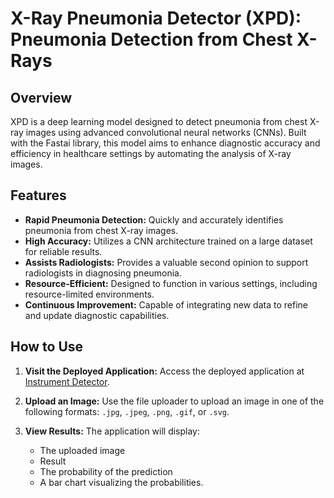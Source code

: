 # X-Ray Pneumonia Detector (XPD): Pneumonia Detection from Chest X-Rays

## Overview

XPD is a deep learning model designed to detect pneumonia from chest X-ray images using advanced convolutional neural networks (CNNs). Built with the Fastai library, this model aims to enhance diagnostic accuracy and efficiency in healthcare settings by automating the analysis of X-ray images.

## Features

- **Rapid Pneumonia Detection:** Quickly and accurately identifies pneumonia from chest X-ray images.
- **High Accuracy:** Utilizes a CNN architecture trained on a large dataset for reliable results.
- **Assists Radiologists:** Provides a valuable second opinion to support radiologists in diagnosing pneumonia.
- **Resource-Efficient:** Designed to function in various settings, including resource-limited environments.
- **Continuous Improvement:** Capable of integrating new data to refine and update diagnostic capabilities.

## How to Use

1. **Visit the Deployed Application:**
   Access the deployed application at [Instrument Detector](https://instrument-classifier-bakhtiv1.streamlit.app/).

2. **Upload an Image:**
   Use the file uploader to upload an image in one of the following formats: `.jpg`, `.jpeg`, `.png`, `.gif`, or `.svg`.

3. **View Results:**
   The application will display:
   - The uploaded image
   - Result
   - The probability of the prediction
   - A bar chart visualizing the probabilities.
